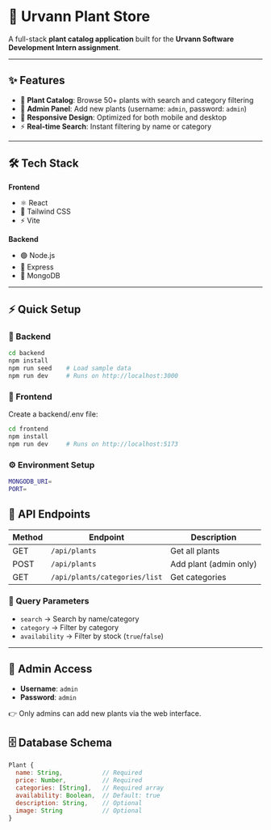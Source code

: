 # 🌱 Urvann Plant Store

A full-stack **plant catalog application** built for the **Urvann Software Development Intern assignment**.

---

## ✨ Features

- 🌿 **Plant Catalog**: Browse 50+ plants with search and category filtering  
- 🔑 **Admin Panel**: Add new plants (username: `admin`, password: `admin`)  
- 📱 **Responsive Design**: Optimized for both mobile and desktop  
- ⚡ **Real-time Search**: Instant filtering by name or category  

---

## 🛠️ Tech Stack

**Frontend**
- ⚛️ React  
- 🎨 Tailwind CSS  
- ⚡ Vite  

**Backend**
- 🟢 Node.js  
- 🚀 Express  
- 🍃 MongoDB  

---

## ⚡ Quick Setup

### 🔹 Backend
```bash
cd backend
npm install
npm run seed    # Load sample data
npm run dev     # Runs on http://localhost:3000
```
### 🔹 Frontend
Create a backend/.env file:

```bash
cd frontend
npm install
npm run dev     # Runs on http://localhost:5173
```

### ⚙️ Environment Setup
```bash
MONGODB_URI=
PORT=
```

## 📡 API Endpoints

| Method | Endpoint | Description |
|--------|----------|-------------|
| GET    | `/api/plants` | Get all plants |
| POST   | `/api/plants` | Add plant (admin only) |
| GET    | `/api/plants/categories/list` | Get categories |

### 🔎 Query Parameters
- `search` → Search by name/category  
- `category` → Filter by category  
- `availability` → Filter by stock (`true`/`false`)  

---

## 🔑 Admin Access

- **Username**: `admin`  
- **Password**: `admin`  

👉 Only admins can add new plants via the web interface.

## 🗄️ Database Schema

```javascript
Plant {
  name: String,           // Required
  price: Number,          // Required
  categories: [String],   // Required array
  availability: Boolean,  // Default: true
  description: String,    // Optional
  image: String           // Optional
}
```

